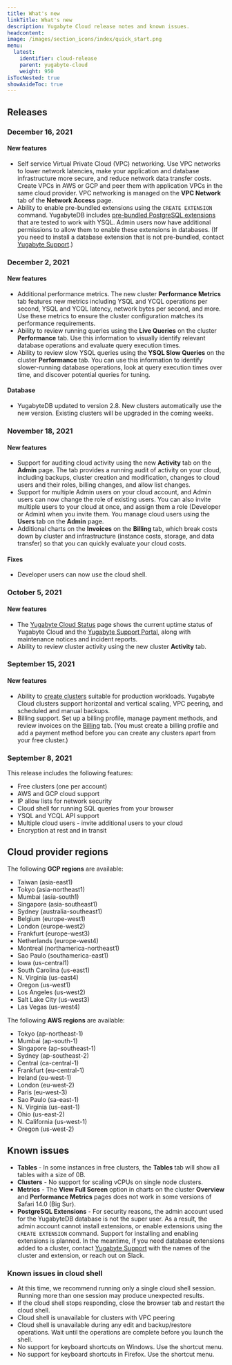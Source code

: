 ```yaml
---
title: What's new
linkTitle: What's new
description: Yugabyte Cloud release notes and known issues.
headcontent:
image: /images/section_icons/index/quick_start.png
menu:
  latest:
    identifier: cloud-release
    parent: yugabyte-cloud
    weight: 950
isTocNested: true
showAsideToc: true
---
```


## Releases

### December 16, 2021

#### New features

- Self service Virtual Private Cloud (VPC) networking. Use VPC networks to lower network latencies, make your application and database infrastructure more secure, and reduce network data transfer costs. Create VPCs in AWS or GCP and peer them with application VPCs in the same cloud provider. VPC networking is managed on the **VPC Network** tab of the **Network Access** page.
- Ability to enable pre-bundled extensions using the `CREATE EXTENSION` command. YugabyteDB includes [pre-bundled PostgreSQL extensions](../../explore/ysql-language-features/extensions/) that are tested to work with YSQL. Admin users now have additional permissions to allow them to enable these extensions in databases. (If you need to install a database extension that is not pre-bundled, contact [Yugabyte Support](https://support.yugabyte.com/hc/en-us/requests/new?ticket_form_id=360003113431).)

### December 2, 2021

#### New features

- Additional performance metrics. The new cluster **Performance Metrics** tab features new metrics including YSQL and YCQL operations per second, YSQL and YCQL latency, network bytes per second, and more. Use these metrics to ensure the cluster configuration matches its performance requirements.
- Ability to review running queries using the **Live Queries** on the cluster **Performance** tab. Use this information to visually identify relevant database operations and evaluate query execution times.
- Ability to review slow YSQL queries using the **YSQL Slow Queries** on the cluster **Performance** tab. You can use this information to identify slower-running database operations, look at query execution times over time, and discover potential queries for tuning.

#### Database

- YugabyteDB updated to version 2.8. New clusters automatically use the new version. Existing clusters will be upgraded in the coming weeks.

### November 18, 2021

#### New features

- Support for auditing cloud activity using the new **Activity** tab on the **Admin** page. The tab provides a running audit of activity on your cloud, including backups, cluster creation and modification, changes to cloud users and their roles, billing changes, and allow list changes.
- Support for multiple Admin users on your cloud account, and Admin users can now change the role of existing users. You can also invite multiple users to your cloud at once, and assign them a role (Developer or Admin) when you invite them. You manage cloud users using the **Users** tab on the **Admin** page.
- Additional charts on the **Invoices** on the **Billing** tab, which break costs down by cluster and infrastructure (instance costs, storage, and data transfer) so that you can quickly evaluate your cloud costs.

#### Fixes

- Developer users can now use the cloud shell.

### October 5, 2021

#### New features

- The [Yugabyte Cloud Status](https://status.yugabyte.cloud/) page shows the current uptime status of Yugabyte Cloud and the [Yugabyte Support Portal](https://support.yugabyte.com/), along with maintenance notices and incident reports.
- Ability to review cluster activity using the new cluster **Activity** tab.

### September 15, 2021

#### New features

- Ability to [create clusters](../cloud-basics/create-clusters) suitable for production workloads. Yugabyte Cloud clusters support horizontal and vertical scaling, VPC peering, and scheduled and manual backups.
- Billing support. Set up a billing profile, manage payment methods, and review invoices on the [Billing](../cloud-admin/cloud-billing-profile) tab. (You must create a billing profile and add a payment method before you can create any clusters apart from your free cluster.)

### September 8, 2021

This release includes the following features:

- Free clusters (one per account)
- AWS and GCP cloud support
- IP allow lists for network security
- Cloud shell for running SQL queries from your browser
- YSQL and YCQL API support
- Multiple cloud users - invite additional users to your cloud
- Encryption at rest and in transit

## Cloud provider regions

The following **GCP regions** are available:

- Taiwan (asia-east1)
- Tokyo (asia-northeast1)
- Mumbai (asia-south1)
- Singapore (asia-southeast1)
- Sydney (australia-southeast1)
- Belgium (europe-west1)
- London (europe-west2)
- Frankfurt (europe-west3)
- Netherlands (europe-west4)
- Montreal (northamerica-northeast1)
- Sao Paulo (southamerica-east1)
- Iowa (us-central1)
- South Carolina (us-east1)
- N. Virginia (us-east4)
- Oregon (us-west1)
- Los Angeles (us-west2)
- Salt Lake City (us-west3)
- Las Vegas (us-west4)

The following **AWS regions** are available:

- Tokyo (ap-northeast-1)
- Mumbai (ap-south-1)
- Singapore (ap-southeast-1)
- Sydney (ap-southeast-2)
- Central (ca-central-1)
- Frankfurt (eu-central-1)
- Ireland (eu-west-1)
- London (eu-west-2)
- Paris (eu-west-3)
- Sao Paulo (sa-east-1)
- N. Virginia (us-east-1)
- Ohio (us-east-2)
- N. California (us-west-1)
- Oregon (us-west-2)

## Known issues

- **Tables** - In some instances in free clusters, the **Tables** tab will show all tables with a size of 0B.
- **Clusters** - No support for scaling vCPUs on single node clusters.
- **Metrics** - The **View Full Screen** option in charts on the cluster **Overview** and **Performance Metrics** pages does not work in some versions of Safari 14.0 (Big Sur).
- **PostgreSQL Extensions** - For security reasons, the admin account used for the YugabyteDB database is not the super user. As a result, the admin account cannot install extensions, or enable extensions using the `CREATE EXTENSION` command. Support for installing and enabling extensions is planned. In the meantime, if you need database extensions added to a cluster, contact [Yugabyte Support](https://support.yugabyte.com/hc/en-us/requests/new?ticket_form_id=360003113431) with the names of the cluster and extension, or reach out on Slack.

### Known issues in cloud shell

- At this time, we recommend running only a single cloud shell session. Running more than one session may produce unexpected results.
- If the cloud shell stops responding, close the browser tab and restart the cloud shell.
- Cloud shell is unavailable for clusters with VPC peering
- Cloud shell is unavailable during any edit and backup/restore operations. Wait until the operations are complete before you launch the shell.
- No support for keyboard shortcuts on Windows. Use the shortcut menu.
- No support for keyboard shortcuts in Firefox. Use the shortcut menu.
